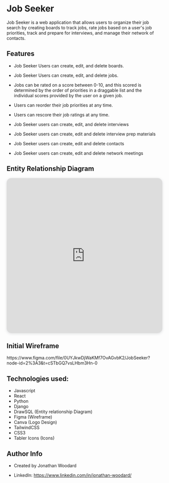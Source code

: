 <h1>Job Seeker</h1>
Job Seeker is a web application that allows users to organize their job search by creating boards to track jobs, rate jobs based on a user's job priorities, track and prepare for interviews, and manage their network of contacts. 

<h2>Features</h2>

- Job Seeker Users can create, edit, and delete boards.

- Job Seeker Users can create, edit, and delete jobs.

- Jobs can be rated on a score between 0-10, and this scored is determined by the order of priorities in a draggable list and the individual scores provided by the user on a given job.

- Users can reorder their job priorities at any time.

- Users can rescore their job ratings at any time. 

- Job Seeker users can create, edit, and delete interviews

- Job Seeker users can create, edit and delete interview prep materials

- Job Seeker users can create, edit and delete contacts

- Job Seeker users can create, edit and delete network meetings


<h2>Entity Relationship Diagram</h2>
<iframe width="100%" height="500px" style="box-shadow: 0 2px 8px 0 rgba(63,69,81,0.16); border-radius:15px;" allowtransparency="true" allowfullscreen="true" scrolling="no" title="Embedded DrawSQL IFrame" frameborder="0" src="https://drawsql.app/teams/jonathan-woodard/diagrams/jobseeker/embed"></iframe>




<h2>Initial Wireframe</h2>
https://www.figma.com/file/0UYJkwDjWaKMf7OvAGvbK2/JobSeeker?node-id=2%3A3&t=cSTbGQ7vsLHbm3Hn-0


<h2>Technologies used:</h2>

- Javascript
- React
- Python
- Django
- DrawSQL (Entity relationship Diagram)
- Figma (Wireframe)
- Canva (Logo Design)
- TailwindCSS
- CSS3
- Tabler Icons (Icons)



<h2>Author Info</h2>

- Created by Jonathan Woodard

- LinkedIn: https://www.linkedin.com/in/jonathan-woodard/

